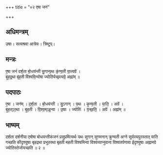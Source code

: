 +++
title = "०२ एषा जनं"

+++
## अधिमन्त्रम्
उषाः। सत्यश्रवा आत्रेयः। त्रिष्टुप्।

## मन्त्रः
ए॒षा जनं॑ दर्श॒ता बो॒धय॑न्ती सु॒गान्प॒थः कृ॑ण्व॒ती या॒त्यग्रे॑ ।  
बृ॒ह॒द्र॒था बृ॑ह॒ती वि॑श्वमि॒न्वोषा ज्योति॑र्यच्छ॒त्यग्रे॒ अह्ना॑म् ॥

## पदपाठः
ए॒षा । जन॑म् । द॒र्श॒ता । बो॒धय॑न्ती । सु॒ऽगान् । प॒थः । कृ॒ण्व॒ती । या॒ति॒ । अग्रे॑ ।  
बृ॒ह॒त्ऽर॒था । बृ॒ह॒ती । वि॒श्व॒म्ऽइ॒न्वा । उ॒षाः । ज्योतिः॑ । य॒च्छ॒ति॒ । अग्रे॑ । अह्ना॑म् ॥

## भाष्यम्
दर्शता दर्शनीया एषोषा बोधयन्तीकंजनं प्रसुप्रमित्यर्थः पथः सुगान् सुगमनान् क्रुण्वती अग्ने सूर्यस्यपुरस्तात् याति गच्छति कीदृश्युषाः बृहद्रथा प्रभूतरथा बृहती महती विश्वमिन्वा विश्वंव्याप्नुवाना विश्वतर्पणावा ईदृश्युषाः अह्नामग्रे ज्योतिस्तेजोयच्छति ॥ २ ॥